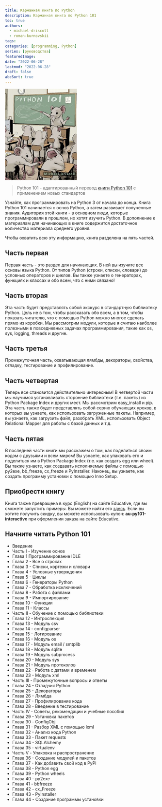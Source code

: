 ```yaml
---
title: Карманная книга по Python
description: Карманная книга по Python 101
toc: true
authors:
  - michael-driscoll
  - roman-kurnovskii
tags: 
categories: [programming, Python]
series: [руководства]
featuredImage:
date: "2022-06-28"
lastmod: "2022-06-28"
draft: false
abcSort: true
---
```


![](./img/py101_small.jpg)

> Python 101 - адаптированный перевод [книги Python 101](https://python101.pythonlibrary.org/index.html) с применением новых стандартов 

Узнайте, как программировать на Python 3 от начала до конца. Книга Python 101 начинается с основ Python, а затем развивает полученные знания. Аудитория этой книги - в основном люди, которые программировали в прошлом, но хотят изучить Python. В дополнение к материалам для начинающих в книге содержится достаточное количество материала среднего уровня.

Чтобы охватить всю эту информацию, книга разделена на пять частей.

## Часть первая

Первая часть - это раздел для начинающих. В ней вы изучите все основы языка Python. От типов Python (строки, списки, словари) до условных операторов и циклов. Вы также узнаете о генераторах, функциях и классах и обо всем, что с ними связано!

## Часть вторая

Эта часть будет представлять собой экскурс в стандартную библиотеку Python. Цель не в том, чтобы рассказать обо всем, а в том, чтобы показать читателю, что с помощью Python можно многое сделать прямо из коробки. Мы рассмотрим модули, которые я считаю наиболее полезными в повседневных задачах программирования, такие как os, sys, logging, threads и другие.

## Часть третья

Промежуточная часть, охватывающая лямбды, декораторы, свойства, отладку, тестирование и профилирование.

## Часть четвертая

Теперь все становится действительно интересным! В четвертой части мы научимся устанавливать сторонние библиотеки (т.е. пакеты) из Python Package Index и других мест. Мы рассмотрим easy_install и pip. Эта часть также будет представлять собой серию обучающих уроков, в которых вы узнаете, как использовать загруженные пакеты. Например, вы узнаете, как загрузить файл, разобрать XML, использовать Object Relational Mapper для работы с базой данных и т.д.

## Часть пятая

В последней части книги мы расскажем о том, как поделиться своим кодом с друзьями и всем миром! Вы узнаете, как упаковать его и поделиться им в Python Package Index (т.е. как создать egg или wheel). Вы также узнаете, как создавать исполняемые файлы с помощью py2exe, bb_freeze, cx_freeze и PyInstaller. Наконец, вы узнаете, как создать программу установки с помощью Inno Setup.

## Приобрести книгу

Книга также превращена в курс (English) на сайте Educative, где вы сможете запустить примеры. Вы можете найти его [здесь](https://www.educative.io/collection/5663684521099264/5707702298738688). Если вы хотите получить скидку, вы можете использовать купон: **au-py101-interactive** при оформлении заказа на сайте Educative.

## Начните читать Python 101

- Введение
- Часть I - Изучение основ
- Глава 1 Программирование IDLE
- Глава 2 - Все о строках
- Глава 3 - Списки, кортежи и словари
- Глава 4 - Условные утверждения
- Глава 5 - Циклы
- Глава 6 - Генераторы Python
- Глава 7 - Обработка исключений
- Глава 8 - Работа с файлами
- Глава 9 - Импортирование
- Глава 10 - Функции
- Глава 11 - Классы
- Часть II - Обучение с помощью библиотеки
- Глава 12 - Интроспекция
- Глава 13 - Модуль csv
- Глава 14 - configparser
- Глава 15 - Логирование
- Глава 16 - Модуль os
- Глава 17 - Модуль email / smtplib
- Глава 18 - Модуль sqlite
- Глава 19 - Модуль subprocess
- Глава 20 - Модуль sys
- Глава 21 - Модуль протоколов
- Глава 22 - Работа с датами и временем
- Глава 23 - Модуль xml
- Часть III - Промежуточные вопросы и ответы
- Глава 24 - Отладчик Python
- Глава 25 - Декораторы
- Глава 26 - Лямбда
- Глава 27 - Профилирование кода
- Глава 28 - Введение в тестирование
- Часть IV - Советы, рекомендации и учебные пособия
- Глава 29 - Установка пакетов
- Глава 30 - ConfigObj
- Глава 31 - Разбор XML с помощью lxml
- Глава 32 - Анализ кода Python
- Глава 33 - Пакет requests
- Глава 34 - SQLAlchemy
- Глава 35 - virtualenv
- Часть V - Упаковка и распространение
- Глава 36 - Создание модулей и пакетов
- Глава 37 - Как добавить свой код в PyPI
- Глава 38 - Python egg
- Глава 39 - Python wheels
- Глава 40 - py2exe
- Глава 41 - bbfreeze
- Глава 42 - cx_Freeze
- Глава 43 - PyInstaller
- Глава 44 - Создание программы установки
